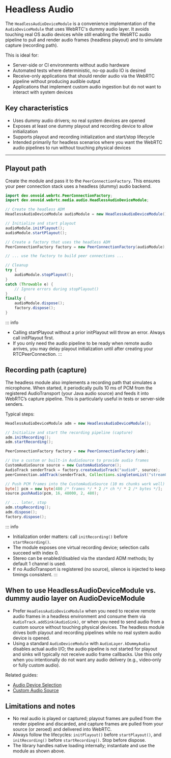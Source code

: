 # Headless Audio

The `HeadlessAudioDeviceModule` is a convenience implementation of the `AudioDeviceModule` that uses WebRTC's dummy audio layer. It avoids touching real OS audio devices while still enabling the WebRTC audio pipeline to pull and render audio frames (headless playout) and to simulate capture (recording path).

This is ideal for:
- Server-side or CI environments without audio hardware
- Automated tests where deterministic, no-op audio IO is desired
- Receive-only applications that should render audio via the WebRTC pipeline without producing audible output
- Applications that implement custom audio ingestion but do not want to interact with system devices

## Key characteristics
- Uses dummy audio drivers; no real system devices are opened
- Exposes at least one dummy playout and recording device to allow initialization
- Supports playout and recording initialization and start/stop lifecycle
- Intended primarily for headless scenarios where you want the WebRTC audio pipelines to run without touching physical devices

---

## Playout path

Create the module and pass it to the `PeerConnectionFactory`. This ensures your peer connection stack uses a headless (dummy) audio backend.

```java
import dev.onvoid.webrtc.PeerConnectionFactory;
import dev.onvoid.webrtc.media.audio.HeadlessAudioDeviceModule;

// Create the headless ADM
HeadlessAudioDeviceModule audioModule = new HeadlessAudioDeviceModule();

// Initialize and start playout
audioModule.initPlayout();
audioModule.startPlayout();

// Create a factory that uses the headless ADM
PeerConnectionFactory factory = new PeerConnectionFactory(audioModule);

// ... use the factory to build peer connections ...

// Cleanup
try {
    audioModule.stopPlayout();
}
catch (Throwable e) {
    // Ignore errors during stopPlayout()
}
finally {
    audioModule.dispose();
    factory.dispose();
}
```

::: info
- Calling startPlayout without a prior initPlayout will throw an error. Always call initPlayout first.
- If you only need the audio pipeline to be ready when remote audio arrives, you may delay playout initialization until after creating your RTCPeerConnection.
:::


## Recording path (capture)

The headless module also implements a recording path that simulates a microphone. When started, it periodically pulls 10 ms of PCM from the registered AudioTransport (your Java audio source) and feeds it into WebRTC’s capture pipeline. This is particularly useful in tests or server-side senders.

Typical steps:

```java
HeadlessAudioDeviceModule adm = new HeadlessAudioDeviceModule();

// Initialize and start the recording pipeline (capture)
adm.initRecording();
adm.startRecording();

PeerConnectionFactory factory = new PeerConnectionFactory(adm);

// Use a custom or built-in AudioSource to provide audio frames
CustomAudioSource source = new CustomAudioSource();
AudioTrack senderTrack = factory.createAudioTrack("audio0", source);
peerConnection.addTrack(senderTrack, Collections.singletonList("stream0"));

// Push PCM frames into the CustomAudioSource (10 ms chunks work well)
byte[] pcm = new byte[480 /* frames */ * 2 /* ch */ * 2 /* bytes */];
source.pushAudio(pcm, 16, 48000, 2, 480);

// ... later, stop
adm.stopRecording();
adm.dispose();
factory.dispose();
```

::: info
- Initialization order matters: call `initRecording()` before `startRecording()`.
- The module exposes one virtual recording device; selection calls succeed with index 0.
- Stereo can be enabled/disabled via the standard ADM methods; by default 1 channel is used.
- If no AudioTransport is registered (no source), silence is injected to keep timings consistent.
:::

## When to use HeadlessAudioDeviceModule vs. dummy audio layer on AudioDeviceModule

- Prefer `HeadlessAudioDeviceModule` when you need to receive remote audio frames in a headless environment and consume them via `AudioTrack.addSink(AudioSink)`, or when you need to send audio from a custom source without touching physical devices. The headless module drives both playout and recording pipelines while no real system audio device is opened.
- Using a standard `AudioDeviceModule` with `AudioLayer.kDummyAudio` disables actual audio I/O; the audio pipeline is not started for playout and sinks will typically not receive audio frame callbacks. Use this only when you intentionally do not want any audio delivery (e.g., video‑only or fully custom audio).

Related guides:
- [Audio Device Selection](/guide/audio/audio-devices)
- [Custom Audio Source](/guide/audio/custom-audio-source)

## Limitations and notes
- No real audio is played or captured; playout frames are pulled from the render pipeline and discarded, and capture frames are pulled from your source (or zeroed) and delivered into WebRTC.
- Always follow the lifecycles: `initPlayout()` before `startPlayout()`, and `initRecording()` before `startRecording()`. Stop before dispose.
- The library handles native loading internally; instantiate and use the module as shown above.
